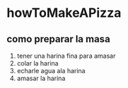 # howToMakeAPizza
## como preparar la masa
1. tener una harina fina para amasar
2. colar la harina
3. echarle agua ala harina
4. amasar la harina 